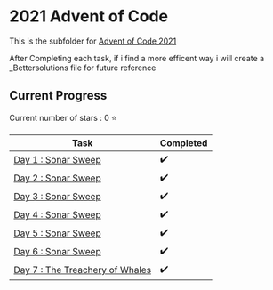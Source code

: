 # 2021 Advent of Code

This is the subfolder for [Advent of Code 2021](https://adventofcode.com/2021)

After Completing each task, if i find a more efficent way i will create a _Bettersolutions file for future reference

## Current Progress

Current number of stars : 0 :star:

| <center>Task</center>                          | <center>Completed</center>          |
|------------------------------------------------|-------------------------------------|
| [Day 1 : Sonar Sweep](Day01/Day01.py)          | :heavy_check_mark:                  |
| [Day 2 : Sonar Sweep](Day02/Day02.py)          | :heavy_check_mark:                  |
| [Day 3 : Sonar Sweep](Day03/Day03.py)          | :heavy_check_mark:                  |
| [Day 4 : Sonar Sweep](Day04/Day04.py)          | :heavy_check_mark:                  |
| [Day 5 : Sonar Sweep](Day05/Day05.py)          | :heavy_check_mark:                  |
| [Day 6 : Sonar Sweep](Day06/Day06.py)          | :heavy_check_mark:                  |
| [Day 7 : The Treachery of Whales](Day07/Day07.py)          | :heavy_check_mark:                  |
